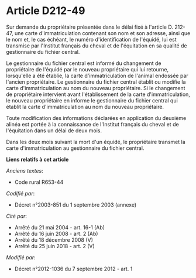 # Article D212-49

Sur demande du propriétaire présentée dans le délai fixé à l'article D. 212-47, une carte d'immatriculation contenant son nom
et son adresse, ainsi que le nom et, le cas échéant, le numéro d'identification de l'équidé, lui est transmise par l'Institut
français du cheval et de l'équitation en sa qualité de gestionnaire du fichier central. 

Le gestionnaire du fichier central est informé du changement de propriétaire de l'équidé par le nouveau propriétaire qui lui
retourne, lorsqu'elle a été établie, la carte d'immatriculation de l'animal endossée par l'ancien propriétaire. Le
gestionnaire du fichier central établit ou modifie la carte d'immatriculation au nom du nouveau propriétaire. Si le
changement de propriétaire intervient avant l'établissement de la carte d'immatriculation, le nouveau propriétaire en informe
le gestionnaire du fichier central qui établit la carte d'immatriculation au nom du nouveau propriétaire. 

Toute modification des informations déclarées en application du deuxième alinéa est portée à la connaissance de l'Institut
français du cheval et de l'équitation dans un délai de deux mois. 

Dans les deux mois suivant la mort d'un équidé, le propriétaire transmet la carte d'immatriculation au gestionnaire du
fichier central.

**Liens relatifs à cet article**

_Anciens textes_:

  - Code rural R653-44

_Codifié par_:

  - Décret n°2003-851 du 1 septembre 2003 (annexe)

_Cité par_:

  - Arrêté du 21 mai 2004 - art. 16-1 (Ab)
  - Arrêté du 16 juin 2008 - art. 2 (Ab)
  - Arrêté du 18 décembre 2008 (V)
  - Arrêté du 25 juin 2018 - art. 2 (V)

_Modifié par_:

  - Décret n°2012-1036 du 7 septembre 2012 - art. 1
